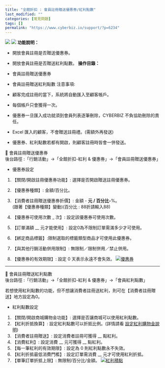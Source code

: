 ```yaml
---
title: "全館折扣 : 會員註冊贈送優惠券/紅利點數"
last_modified: ""
categories: [常見問題]
tags: []
permalink: "https://www.cyberbiz.io/support/?p=6234"
---
```


![](https://www.cyberbiz.io/support/wp-content/uploads/適用站別.png)
[![](https://www.cyberbiz.io/support/wp-content/uploads/台灣站.png)](https://www.cyberbiz.io/support/?page_id=2490)
**功能說明：**  

* 開放會員註冊是否贈送優惠券。
* 開放會員註冊是否贈送紅利點數。
**操作目錄：**

* 會員註冊贈送優惠券
* 會員註冊贈送紅利點數
注意事項:  

* 顧客完成註冊的當下，系統將自動匯入至顧客帳戶。
* 每個帳戶只會獲得一次。
* 優惠券一旦匯入成功就須到會員列表逐筆刪除，CYBERBIZ 不負協助刪除的責任。
* Excel 匯入的顧客，不會贈送註冊禮。(需額外再發送)
* 優惠券、紅利點數若都有開啟，則顧客註冊時皆會一併發送。

📌 會員註冊贈送優惠券  
後台路徑 :「行銷活動」→「全館折扣-紅利 & 優惠券」→「會員註冊贈送優惠券」  


* 優惠券設定 
1. 【關閉/開啟註冊優惠券功能】: 選擇是否開啟贈送註冊優惠券。
2. 【優惠券種類】: 金額/百分比。
3. 【消費者註冊贈送優惠券折價】: 金額 - __元 / 百分比-__%。  
(跟著【優惠券種類】變動)(百分比 : 88折請輸入88)

4. 【優惠券可使用次數 _ 次】: 設定該優惠券可使用次數。
5. 【訂單滿額 __ 元才能使用】: 設定0為不限制訂單需滿多少才可使用。
6. 【綁定商品標籤】:限制選取的標籤類型商品才可使用此優惠券。
7. 【與其他行銷活動併用限制】: 無限制／限制併用／禁止併用。
8. 【優惠券的有效期限】: 設定 0 天表示永遠不會失效。
[![優惠券](https://www.cyberbiz.io/support/wp-content/uploads/全館折扣-會員註冊贈送優惠券-紅利積點01.png)](https://www.cyberbiz.io/support/wp-content/uploads/全館折扣-會員註冊贈送優惠券-紅利積點01.png)



* * *

📌 會員註冊贈送紅利點數  
後台路徑 :「行銷活動」→「全館折扣-紅利 & 優惠券」→「會員紅利點數」  

若想使用紅利點數的功能，但不想讓消費者註冊送紅利，則可在【消費者註冊贈送】地方設定為0。  

* 紅利點數設定 
1. 【關閉/開啟商城購物金功能】: 選擇是否讓商城可以使用紅利點數。
2. 【紅利折抵換算】: 設定紅利點數可以折抵比例。(詳情請看 [設定紅利購物金說明](https://www.cyberbiz.io/support/?p=6103#rate))
3. 【消費者註冊贈送】: 設定消費者註冊可獲得 __ 點紅利。
4. 【消費紅利】: 設定消費 __ 元可獲得 __ 點紅利。
5. 【每一筆紅利的有效期限】: 設定為 0 則紅利點數永不失效。
6. 【紅利折抵最低消費門檻】: 設定訂單需消費 __ 元才可使用紅利折抵。
7. 【單筆訂單折抵上限】: 無限制/百分比/金額。
[![紅利積點](https://www.cyberbiz.io/support/wp-content/uploads/紅利點數註冊.png)](https://www.cyberbiz.io/support/wp-content/uploads/紅利點數註冊.png)

